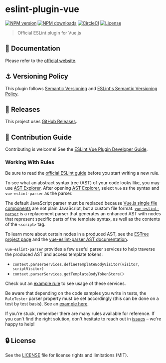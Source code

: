 # eslint-plugin-vue

[![NPM version](https://img.shields.io/npm/v/eslint-plugin-vue.svg?style=flat)](https://npmjs.org/package/eslint-plugin-vue)
[![NPM downloads](https://img.shields.io/npm/dm/eslint-plugin-vue.svg?style=flat)](https://npmjs.org/package/eslint-plugin-vue)
[![CircleCI](https://img.shields.io/circleci/project/github/vuejs/eslint-plugin-vue/master.svg?style=flat)](https://circleci.com/gh/vuejs/eslint-plugin-vue)
[![License](https://img.shields.io/github/license/vuejs/eslint-plugin-vue.svg?style=flat)](https://github.com/vuejs/eslint-plugin-vue/blob/master/LICENSE)

> Official ESLint plugin for Vue.js

## :book: Documentation

Please refer to the [official website](https://eslint.vuejs.org).

## :anchor: Versioning Policy

This plugin follows [Semantic Versioning](https://semver.org) and [ESLint's Semantic Versioning Policy](https://github.com/eslint/eslint#semantic-versioning-policy).

## :newspaper: Releases

This project uses [GitHub Releases](https://github.com/vuejs/eslint-plugin-vue/releases).

## :beers: Contribution Guide

Contributing is welcome! See the [ESLint Vue Plugin Developer Guide](https://eslint.vuejs.org/developer-guide).

### Working With Rules

Be sure to read the [official ESLint guide](https://eslint.org/docs/developer-guide/working-with-rules) before you start writing a new rule.

To see what an abstract syntax tree (AST) of your code looks like, you may use [AST Explorer](https://astexplorer.net). After opening [AST Explorer](https://astexplorer.net), select `Vue` as the syntax and `vue-eslint-parser` as the parser.

The default JavaScript parser must be replaced because [Vue.js single file components](https://vuejs.org/guide/scaling-up/sfc.html) are not plain JavaScript, but a custom file format. [`vue-eslint-parser`](https://github.com/vuejs/vue-eslint-parser) is a replacement parser that generates an enhanced AST with nodes that represent specific parts of the template syntax, as well as the contents of the `<script>` tag.

To learn more about certain nodes in a produced AST, see the [ESTree project page](https://github.com/estree/estree) and the [vue-eslint-parser AST documentation](https://github.com/vuejs/vue-eslint-parser/blob/master/docs/ast.md).

`vue-eslint-parser` provides a few useful parser services to help traverse the produced AST and access template tokens:

- `context.parserServices.defineTemplateBodyVisitor(visitor, scriptVisitor)`
- `context.parserServices.getTemplateBodyTokenStore()`

Check out an [example rule](https://github.com/vuejs/eslint-plugin-vue/blob/master/lib/rules/mustache-interpolation-spacing.js) to see usage of these services.

Be aware that depending on the code samples you write in tests, the `RuleTester` parser property must be set accordingly (this can be done on a test by test basis). See an [example here](https://github.com/vuejs/eslint-plugin-vue/blob/master/tests/lib/rules/attribute-hyphenation.js#L19).

If you're stuck, remember there are many rules available for reference. If you can't find the right solution, don't hesitate to reach out in [issues](https://github.com/vuejs/eslint-plugin-vue/issues) – we're happy to help!

## :lock: License

See the [LICENSE](LICENSE) file for license rights and limitations (MIT).

